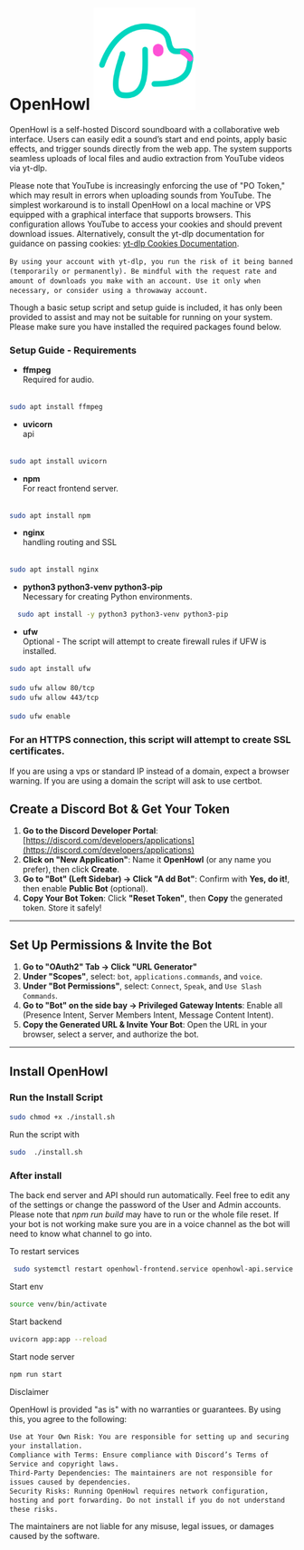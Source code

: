 



# OpenHowl          ![logo](https://raw.githubusercontent.com/owen-tay/OpenHowl/refs/heads/main/app/apple-touch-icon.png)
OpenHowl is a self-hosted Discord soundboard with a collaborative web interface. Users can easily edit a sound’s start and end points, apply basic effects, and trigger sounds directly from the web app. The system supports seamless uploads of local files and audio extraction from YouTube videos via yt-dlp.

Please note that YouTube is increasingly enforcing the use of "PO Token," which may result in errors when uploading sounds from YouTube. The simplest workaround is to install OpenHowl on a local machine or VPS equipped with a graphical interface that supports browsers. This configuration allows YouTube to access your cookies and should prevent download issues. Alternatively, consult the yt-dlp documentation for guidance on passing cookies: [yt-dlp Cookies Documentation](https://github.com/yt-dlp/yt-dlp/wiki/Extractors#exporting-youtube-cookies).

`By using your account with yt-dlp, you run the risk of it being banned (temporarily or permanently). Be mindful with the request rate and amount of downloads you make with an account. Use it only when necessary, or consider using a throwaway account.`

Though a basic setup script and setup guide is included, it has only been provided to assist and may not be suitable for running on your system. Please make sure you have installed the required packages found below. 

### Setup Guide - Requirements 



- **ffmpeg**  
  Required for audio.

```bash

sudo apt install ffmpeg 
```

- **uvicorn**  
 api

 ```bash

sudo apt install uvicorn 
```

- **npm**  
  For react frontend server.

 ```bash

sudo apt install npm 
```


- **nginx**  
 handling routing and SSL

 ```bash

sudo apt install nginx 
```


- **python3 python3-venv python3-pip**  
  Necessary for creating Python environments. 
  
```bash
  sudo apt install -y python3 python3-venv python3-pip
  ```


- **ufw**  
  Optional - The script will attempt to create firewall rules if UFW is installed.

```bash
sudo apt install ufw

sudo ufw allow 80/tcp
sudo ufw allow 443/tcp

sudo ufw enable
```


  
### For an HTTPS connection, this script will attempt to create SSL certificates. 
If you are using a vps or standard IP instead of a domain, expect a browser warning. If you are using a domain the script will ask to use certbot. 


## Create a Discord Bot & Get Your Token

1. **Go to the Discord Developer Portal**: [https://discord.com/developers/applications](https://discord.com/developers/applications)
2. **Click on "New Application"**: Name it **OpenHowl** (or any name you prefer), then click **Create**.
3. **Go to "Bot" (Left Sidebar) → Click "A  dd Bot"**: Confirm with **Yes, do it!**, then enable **Public Bot** (optional).
4. **Copy Your Bot Token**: Click **"Reset Token"**, then **Copy** the generated token. Store it safely!

---

## Set Up Permissions & Invite the Bot

1. **Go to "OAuth2" Tab → Click "URL Generator"**
2. **Under "Scopes"**, select: `bot`, `applications.commands`, and `voice`.
3. **Under "Bot Permissions"**, select: `Connect`, `Speak`, and `Use Slash Commands`.
4. **Go to "Bot" on the side bay → Privileged Gateway Intents**: Enable all (Presence Intent, Server Members Intent, Message Content Intent).
5. **Copy the Generated URL & Invite Your Bot**: Open the URL in your browser, select a server, and authorize the bot.

---

## Install OpenHowl

### Run the Install Script

```bash
sudo chmod +x ./install.sh
```
Run the script with 

```bash
sudo  ./install.sh
```

### After install

The back end server and API should run automatically. Feel free to edit any of the settings or change the password of the User and Admin accounts. Please note that *npm run build* may have to run or the whole file reset. 
If your bot is not working make sure you are in a voice channel as the bot will need to know what channel to go into.

To restart services
```bash
 sudo systemctl restart openhowl-frontend.service openhowl-api.service 
 ```


Start env 

```bash
source venv/bin/activate
```

Start backend

```bash
uvicorn app:app --reload

```

Start node server


```bash
npm run start

```



Disclaimer

OpenHowl is provided "as is" with no warranties or guarantees. By using this, you agree to the following:

    Use at Your Own Risk: You are responsible for setting up and securing your installation.
    Compliance with Terms: Ensure compliance with Discord’s Terms of Service and copyright laws.
    Third-Party Dependencies: The maintainers are not responsible for issues caused by dependencies.
    Security Risks: Running OpenHowl requires network configuration, hosting and port forwarding. Do not install if you do not understand these risks.

The maintainers are not liable for any misuse, legal issues, or damages caused by the software.

